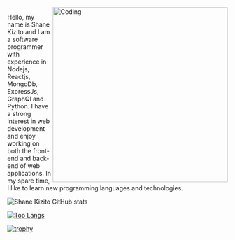 <img align="right" alt="Coding" width="400" src=https://art.pixilart.com/c64aa970c5ea373.gif>


Hello, my name is Shane Kizito and I am a software programmer with experience in Nodejs, Reactjs, MongoDb, ExpressJs, GraphQl and Python. I have a strong interest in web development and enjoy working on both the front-end and back-end of web applications. In my spare time, I like to learn new programming languages and technologies.


![Shane Kizito GitHub stats](https://github-readme-stats.vercel.app/api?username=shanekizito&theme=github_dark&show_icons=true)


[![Top Langs](https://github-readme-stats.vercel.app/api/top-langs/?username=anuraghazra)](https://github.com/anuraghazra/github-readme-stats)


[![trophy](https://github-profile-trophy.vercel.app/?username=shanekizito&theme=darkhub&margin-w=15&margin-h=15)](https://github.com/shanekizito/github-profile-trophy)





